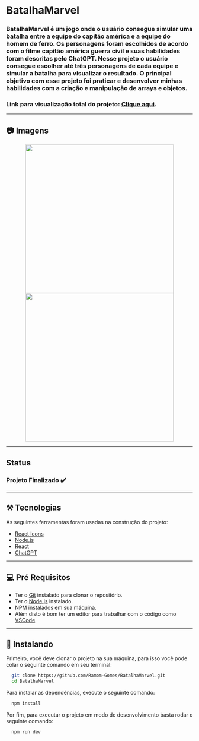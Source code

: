 # BatalhaMarvel

### BatalhaMarvel é um jogo onde o usuário consegue simular uma batalha entre a equipe do capitão américa e a equipe do homem de ferro. Os personagens foram escolhidos de acordo com o filme capitão américa guerra civil e suas habilidades foram descritas pelo ChatGPT. Nesse projeto o usuário consegue escolher até três personagens de cada equipe e simular a batalha para visualizar o resultado. O principal objetivo com esse projeto foi praticar e desenvolver minhas habilidades com a criação e manipulação de arrays e objetos.

### Link para visualização total do projeto: [Clique aqui](https://vermillion-licorice-a9b66a.netlify.app/).
---

## 📷 Imagens

<div align="center" display="flex">
  <img src="https://github.com/Ramom-Gomes/BatalhaMarvel/assets/110055468/092bd7ed-6357-4863-8c4d-c6477cd34138" width="400px" />
  <img src="https://github.com/Ramom-Gomes/BatalhaMarvel/assets/110055468/96825a89-b741-4a47-85ec-2e11e3bc8e1c" width="400px" />
</div>

---

## Status
### Projeto Finalizado ✔️
---

## ⚒️ Tecnologias
As seguintes ferramentas foram usadas na construção do projeto:

- [React Icons](https://react-icons.github.io/react-icons/)
- [Node.js](https://nodejs.org/en/)
- [React](https://pt-br.reactjs.org/)
- [ChatGPT](https://openai.com/blog/chatgpt)
---

## 💻 Pré Requisitos

* Ter o [Git](https://git-scm.com) instalado para clonar o repositório.
* Ter o [Node.js](https://nodejs.org/en/) instalado.
* NPM instalados em sua máquina.
* Além disto é bom ter um editor para trabalhar com o código como [VSCode](https://code.visualstudio.com/).

---

## 🚀 Instalando

Primeiro, você deve clonar o projeto na sua máquina, para isso você pode colar o seguinte comando em seu terminal:

```bash
  git clone https://github.com/Ramom-Gomes/BatalhaMarvel.git
  cd BatalhaMarvel
```
Para instalar as dependências, execute o seguinte comando:

```bash
  npm install
```

Por fim, para executar o projeto em modo de desenvolvimento basta rodar o seguinte comando:

```bash
  npm run dev
```

